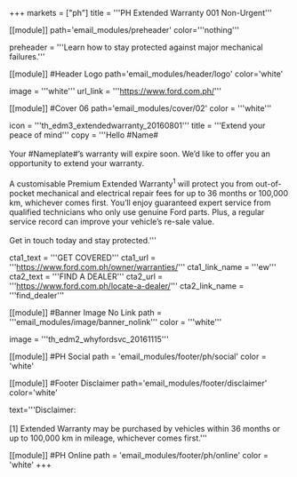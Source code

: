 +++
markets = ["ph"]
title = '''PH Extended Warranty 001 Non-Urgent'''

[[module]]
path='email_modules/preheader'
color='''nothing'''

preheader = '''Learn how to stay protected against major mechanical failures.'''

[[module]] #Header Logo
path='email_modules/header/logo'
color='white'

  image = '''white'''
  url_link = '''https://www.ford.com.ph/'''

[[module]] #Cover 06
path='email_modules/cover/02'
color = '''white'''

  icon = '''th_edm3_extendedwarranty_20160801'''
  title = '''Extend your peace of mind'''
  copy = '''Hello #Name#<br /><br />Your #Nameplate#’s warranty will expire soon. We’d like to offer you an opportunity to extend your warranty.<br /><br />A customisable Premium Extended Warranty<sup>1</sup> will protect you from out-of-pocket mechanical and electrical repair fees for up to 36 months or 100,000 km, whichever comes first. You’ll enjoy guaranteed expert service from qualified technicians who only use genuine Ford parts. Plus, a regular service record can improve your vehicle’s re-sale value.<br /><br />Get in touch today and stay protected.'''

  cta1_text = '''GET COVERED'''
  cta1_url = '''https://www.ford.com.ph/owner/warranties/'''
  cta1_link_name = '''ew'''
  cta2_text = '''FIND A DEALER'''
  cta2_url = '''https://www.ford.com.ph/locate-a-dealer/'''
  cta2_link_name = '''find_dealer'''

[[module]] #Banner Image No Link
path = '''email_modules/image/banner_nolink'''
color = '''white'''

  image = '''th_edm2_whyfordsvc_20161115'''

[[module]] #PH Social
path = 'email_modules/footer/ph/social'
color = 'white'

[[module]] #Footer Disclaimer
path='email_modules/footer/disclaimer'
color='white'

  text='''Disclaimer: <br /><br />[1] Extended Warranty may be purchased by vehicles within 36 months or up to 100,000 km in mileage, whichever comes first.'''

[[module]] #PH Online
path = 'email_modules/footer/ph/online'
color = 'white'
+++